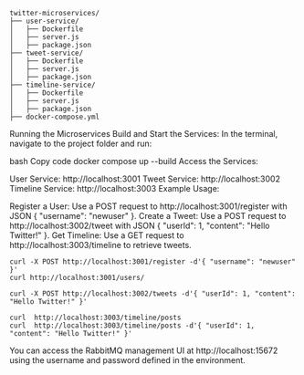 
```
twitter-microservices/
├── user-service/
│   ├── Dockerfile
│   ├── server.js
│   ├── package.json
├── tweet-service/
│   ├── Dockerfile
│   ├── server.js
│   ├── package.json
├── timeline-service/
│   ├── Dockerfile
│   ├── server.js
│   ├── package.json
├── docker-compose.yml
```

Running the Microservices
Build and Start the Services: In the terminal, navigate to the project folder and run:

bash
Copy code
docker compose up --build
Access the Services:

User Service: http://localhost:3001
Tweet Service: http://localhost:3002
Timeline Service: http://localhost:3003
Example Usage:

Register a User: Use a POST request to http://localhost:3001/register with JSON { "username": "newuser" }.
Create a Tweet: Use a POST request to http://localhost:3002/tweet with JSON { "userId": 1, "content": "Hello Twitter!" }.
Get Timeline: Use a GET request to http://localhost:3003/timeline to retrieve tweets.

```
curl -X POST http://localhost:3001/register -d'{ "username": "newuser" }'
curl http://localhost:3001/users/

curl -X POST http://localhost:3002/tweets -d'{ "userId": 1, "content": "Hello Twitter!" }'

curl  http://localhost:3003/timeline/posts
curl  http://localhost:3003/timeline/posts -d'{ "userId": 1, "content": "Hello Twitter!" }'
```

You can access the RabbitMQ management UI at http://localhost:15672 using the username and password defined in the environment.